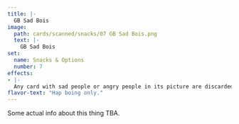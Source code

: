 ```yaml
---
title: |-
  GB Sad Bois
image: 
  path: cards/scanned/snacks/07 GB Sad Bois.png
  text: |-
    GB Sad Bois
set:
  name: Snacks & Options
  number: 7
effects: 
- |-
  Any card with sad people or angry people in its picture are discarded from the field and both players hands.
flavor-text: "Hap boing only."
---
```

Some actual info about this thing TBA.
